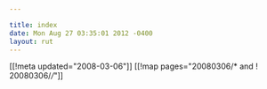 ```yaml
---

title: index
date: Mon Aug 27 03:35:01 2012 -0400
layout: rut
---
```


[[!meta updated="2008-03-06"]]
[[!map pages="20080306/* and ! 20080306/*/*"]]
